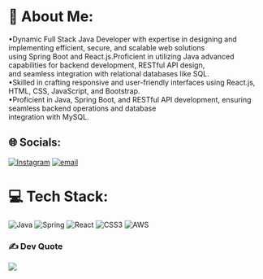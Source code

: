# 💫 About Me:
•Dynamic Full Stack Java Developer with expertise in designing and implementing efficient, secure, and scalable web solutions <br>using Spring Boot and React.js.Proficient in utilizing Java advanced capabilities for backend development, RESTful API design, <br>and seamless integration with relational databases like SQL. <br>•Skilled in crafting responsive and user-friendly interfaces using React.js, HTML, CSS, JavaScript, and Bootstrap. <br>•Proficient in Java, Spring Boot, and RESTful API development, ensuring seamless backend operations and database <br>integration with MySQL. 


## 🌐 Socials:
[![Instagram](https://img.shields.io/badge/Instagram-%23E4405F.svg?logo=Instagram&logoColor=white)](https://instagram.com/_shobhit.gaidhane) [![email](https://img.shields.io/badge/Email-D14836?logo=gmail&logoColor=white)](mailto:shobhitgaidhane315@gmail.com) 

# 💻 Tech Stack:
![Java](https://img.shields.io/badge/java-%23ED8B00.svg?style=for-the-badge&logo=openjdk&logoColor=white) ![Spring](https://img.shields.io/badge/spring-%236DB33F.svg?style=for-the-badge&logo=spring&logoColor=white) ![React](https://img.shields.io/badge/react-%2320232a.svg?style=for-the-badge&logo=react&logoColor=%2361DAFB) ![CSS3](https://img.shields.io/badge/css3-%231572B6.svg?style=for-the-badge&logo=css3&logoColor=white) ![AWS](https://img.shields.io/badge/AWS-%23FF9900.svg?style=for-the-badge&logo=amazon-aws&logoColor=white)

### ✍️ Dev Quote
![](https://quotes-github-readme.vercel.app/api?type=horizontal&theme=radical)


<!-- Proudly created with GPRM ( https://gprm.itsvg.in ) -->
